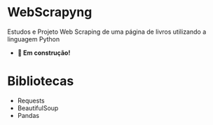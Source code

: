 # WebScrapyng

Estudos e Projeto Web Scraping de uma página de livros utilizando a linguagem Python
- **🚨 Em construção!**

# Bibliotecas
- Requests
- BeautifulSoup
- Pandas
